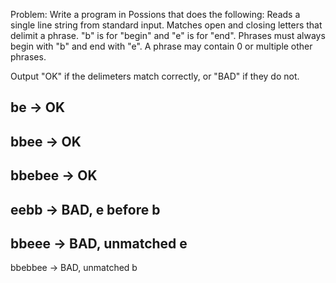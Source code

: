Problem:
Write a program in Possions that does the following:
Reads a single line string from standard input.
Matches open and closing letters that delimit a phrase.
"b" is for "begin" and "e" is for "end". Phrases must always begin with "b" and end with "e".
A phrase may contain 0 or multiple other phrases.

Output "OK" if the delimeters match correctly, or "BAD" if they do not.

be -> OK
-
bbee -> OK
-
bbebee -> OK
-
eebb -> BAD, e before b
-
bbeee -> BAD, unmatched e
-
bbebbee -> BAD, unmatched b